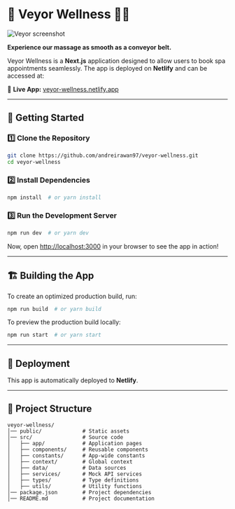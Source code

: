 # 🧖 Veyor Wellness 🧖‍♀️

![Veyor screenshot](https://i.imgur.com/KP1eBGc.png)

**Experience our massage as smooth as a conveyor belt.**

Veyor Wellness is a **Next.js** application designed to allow users to book spa appointments seamlessly. The app is deployed on **Netlify** and can be accessed at:

🔗 **Live App:** [veyor-wellness.netlify.app](https://veyor-wellness.netlify.app)

---

## 🚀 Getting Started

### 1️⃣ Clone the Repository

```sh
git clone https://github.com/andreirawan97/veyor-wellness.git
cd veyor-wellness
```

### 2️⃣ Install Dependencies

```sh
npm install  # or yarn install
```

### 3️⃣ Run the Development Server

```sh
npm run dev  # or yarn dev
```

Now, open [http://localhost:3000](http://localhost:3000) in your browser to see the app in action!

---

## 🏗️ Building the App

To create an optimized production build, run:

```sh
npm run build  # or yarn build
```

To preview the production build locally:

```sh
npm run start  # or yarn start
```

---

## 🚀 Deployment

This app is automatically deployed to **Netlify**.

---

## 📂 Project Structure

```
veyor-wellness/
│── public/             # Static assets
│── src/                # Source code
│   ├── app/            # Application pages
│   ├── components/     # Reusable components
│   ├── constants/      # App-wide constants
│   ├── context/        # Global context
│   ├── data/           # Data sources
│   ├── services/       # Mock API services
│   ├── types/          # Type definitions
│   ├── utils/          # Utility functions
│── package.json        # Project dependencies
│── README.md           # Project documentation
```
